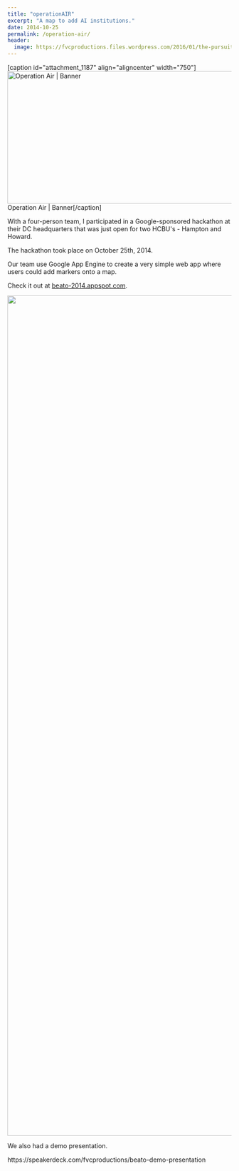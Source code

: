```yaml
---
title: "operationAIR"
excerpt: "A map to add AI institutions."
date: 2014-10-25
permalink: /operation-air/
header:
  image: https://fvcproductions.files.wordpress.com/2016/01/the-pursuit-of-knowledge-14.png
---
```

<p>[caption id="attachment_1187" align="aligncenter" width="750"]<a href="https://fvcproductions.files.wordpress.com/2014/10/hedaer-0011.jpg" rel="attachment wp-att-1187"><img class="size-full wp-image-1187" src="https://fvcproductions.files.wordpress.com/2014/10/hedaer-0011.jpg" alt="Operation Air | Banner" width="750" height="297" /></a> Operation Air | Banner[/caption]</p>
<p>With a four-person team, I participated in a Google-sponsored hackathon at their DC headquarters that was just open for two HCBU's - Hampton and Howard.</p>
<p>The hackathon took place on October 25th, 2014.</p>
<p>Our team use Google App Engine to create a very simple web app where users could add markers onto a map.</p>
<p>Check it out at <a href="http://beato-2014.appspot.com/" target="_blank">beato-2014.appspot.com</a>.</p>
<p><a href="https://mir-s3-cdn-cf.behance.net/project_modules/max_1200/5839b420810715.562f17e65a860.png"><img class="aligncenter" src="https://mir-s3-cdn-cf.behance.net/project_modules/max_1200/5839b420810715.562f17e65a860.png" alt="" width="1200" height="1884" /></a></p>
<p>We also had a demo presentation.</p>
<p>https://speakerdeck.com/fvcproductions/beato-demo-presentation</p>

